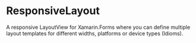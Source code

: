 # ResponsiveLayout
A responsive LayoutView for Xamarin.Forms where you can define multiple layout templates for different widths, platforms or device types (Idioms).
